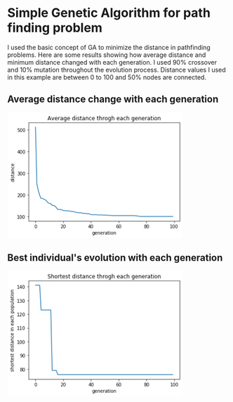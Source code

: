 # Simple Genetic Algorithm for path finding problem

I used the basic concept of GA to minimize the distance in pathfinding problems. Here are some results showing how average 
distance and minimum distance changed with each generation. I used 90% crossover and 10% mutation throughout the evolution 
process. Distance values I used in this example are between 0 to 100 and 50% nodes are connected. 

## Average distance change with each generation
<img src="average.png" width="400"/>

## Best individual's evolution with each generation
<img src="shortest.png" width="400"/>

